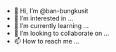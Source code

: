 - 👋 Hi, I’m @ban-bungkusit
- 👀 I’m interested in ...
- 🌱 I’m currently learning ...
- 💞️ I’m looking to collaborate on ...
- 📫 How to reach me ...

<!---
ban-bungkusit/ban-bungkusit is a ✨ special ✨ repository because its `README.md` (this file) appears on your GitHub profile.
You can click the Preview link to take a look at your changes.
--->
